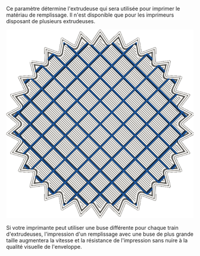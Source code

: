 Ce paramètre détermine l'extrudeuse qui sera utilisée pour imprimer le matériau de remplissage. Il n'est disponible que pour les imprimeurs disposant de plusieurs extrudeuses.

![La coque du modèle sera imprimée avec le matériau argenté, mais le matériau de remplissage sera imprimé avec le matériau bleu](../../../articles/images/infill_extruder_nr.png)

Si votre imprimante peut utiliser une buse différente pour chaque train d'extrudeuses, l'impression d'un remplissage avec une buse de plus grande taille augmentera la vitesse et la résistance de l'impression sans nuire à la qualité visuelle de l'enveloppe.
